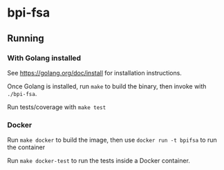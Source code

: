 # bpi-fsa

## Running

### With Golang installed

See https://golang.org/doc/install for installation instructions.

Once Golang is installed, run `make` to build the binary, then invoke with `./bpi-fsa`.

Run tests/coverage with `make test`

### Docker

Run `make docker` to build the image, then use `docker run -t bpifsa` to run the container

Run `make docker-test` to run the tests inside a Docker container.